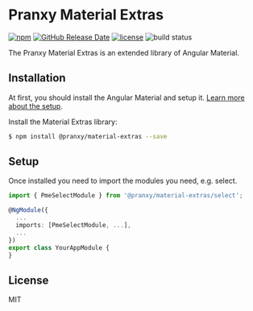 # Pranxy Material Extras


[![npm](https://img.shields.io/npm/v/@pranxy/material-extras.svg)](https://www.npmjs.com/package/@pranxy/material-extras)
[![GitHub Release Date](https://img.shields.io/github/release-date/pranxy/material-extras)](https://github.com/pranxy/material-extras/releases)
[![license](https://img.shields.io/github/license/mashape/apistatus.svg)](https://github.com/pranxy/extensions/blob/dev/LICENSE)
![build status](https://github.com/pranxy/sandbox/actions/workflows/build.yml/badge.svg)

The Pranxy Material Extras is an extended library of Angular Material.

## Installation

At first, you should install the Angular Material and setup it. [Learn more about the setup](https://material.angular.io/guide/getting-started).

Install the Material Extras library:

```bash
$ npm install @pranxy/material-extras --save
```

## Setup

Once installed you need to import the modules you need, e.g. select.

```ts
import { PmeSelectModule } from '@pranxy/material-extras/select';

@NgModule({
  ...
  imports: [PmeSelectModule, ...],
  ...
})
export class YourAppModule {
}
```

<!-- ## Theming

After import modules, you must define a theme. [More details about theming](https://material.angular.io/guide/theming).

```scss
@import '~@pranxy/extensions/theming';

@include material-extensions-theme($theme);
@include material-extensions-experimental-theme($theme);
``` -->

<!-- ## Roadmap

Check [projects](https://github.com/pranxy/extras/projects) to know the develop plans. -->

## License

MIT

